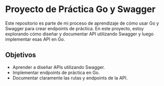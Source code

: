 # Proyecto de Práctica Go y Swagger

Este repositorio es parte de mi proceso de aprendizaje de cómo usar Go y Swagger para crear endpoints de práctica. En este proyecto, estoy explorando cómo diseñar y documentar API utilizando Swagger y luego implementar esas API en Go.

## Objetivos

- Aprender a diseñar APIs utilizando Swagger.
- Implementar endpoints de práctica en Go.
- Documentar claramente las rutas y endpoints de la API.
